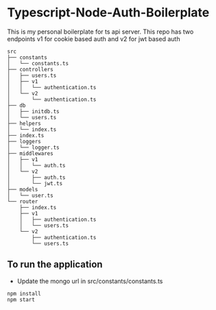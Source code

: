 # Typescript-Node-Auth-Boilerplate
This is my personal boilerplate for ts api server. This repo has two endpoints v1 for cookie based auth and v2 for jwt based auth

```
src
├── constants
│   └── constants.ts
├── controllers
│   ├── users.ts
│   ├── v1
│   │   └── authentication.ts
│   └── v2
│       └── authentication.ts
├── db
│   ├── initdb.ts
│   └── users.ts
├── helpers
│   └── index.ts
├── index.ts
├── loggers
│   └── logger.ts
├── middlewares
│   ├── v1
│   │   └── auth.ts
│   └── v2
│       ├── auth.ts
│       └── jwt.ts
├── models
│   └── user.ts
└── router
    ├── index.ts
    ├── v1
    │   ├── authentication.ts
    │   └── users.ts
    └── v2
        ├── authentication.ts
        └── users.ts
```

## To run the application
- Update the mongo url in src/constants/constants.ts

```
npm install
npm start
```
